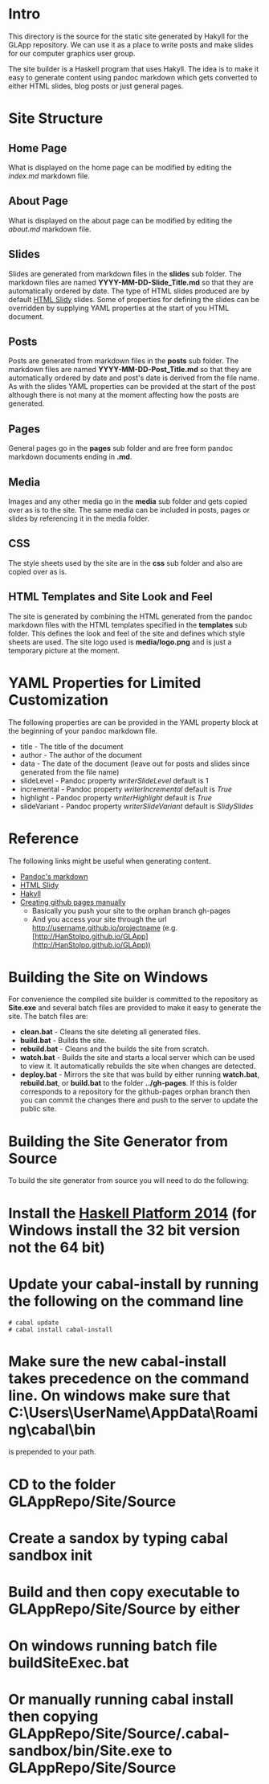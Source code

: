 Intro
====================

This directory is the source for the static site generated by Hakyll for the GLApp repository. We can use it as a place to
write posts and make slides for our computer graphics user group.

The site builder is a Haskell program that uses Hakyll. The idea is to make it easy to generate content using pandoc 
markdown which gets converted to either HTML slides, blog posts or just general pages.

Site Structure
=====================

Home Page
----------------------
What is displayed on the home page can be modified by editing the *index.md* markdown file.

About Page
----------------------
What is displayed on the about page can be modified by editing the *about.md* markdown file.

Slides
---------------------
Slides are generated from markdown files in the **slides** sub folder. The markdown files are named **YYYY-MM-DD-Slide_Title.md** so that
they are automatically ordered by date. The type of HTML slides produced are by default [HTML Slidy](http://www.w3.org/Talks/Tools/Slidy2) 
slides. Some of properties for defining the slides can be overridden by supplying YAML properties at the start of you HTML document.

Posts
---------------------
Posts are generated from markdown files in the **posts** sub folder. The markdown files are named **YYYY-MM-DD-Post_Title.md** so that
they are automatically ordered by date and post's date is derived from the file name. As with the slides YAML properties can be provided at
the start of the post although there is not many at the moment affecting how the posts are generated.

Pages
---------------------
General pages go in the **pages** sub folder and are free form pandoc markdown documents ending in **.md**.

Media
---------------------
Images and any other media go in the **media** sub folder and gets copied over as is to the site. The same media can be included in posts,
pages or slides by referencing it in the media folder.

CSS
---------------------
The style sheets used by the site are in the **css** sub folder and also are copied over as is.

HTML Templates and Site Look and Feel
---------------------
The site is generated by combining the HTML generated from the pandoc markdown files with the HTML templates specified in the 
**templates** sub folder. This defines the look and feel of the site and defines which style sheets are used. The site logo used is
**media/logo.png** and is just a temporary picture at the moment.

YAML Properties for Limited Customization
=================================
The following properties are can be provided in the YAML property block at the beginning of your pandoc markdown file.
* title - The title of the document
* author - The author of the document
* data - The date of the document (leave out for posts and slides since generated from the file name)
* slideLevel - Pandoc property *writerSlideLevel* default is 1
* incremental - Pandoc property *writerIncremental* default is *True*
* highlight - Pandoc property *writerHighlight* default is *True*
* slideVariant - Pandoc property *writerSlideVariant* default is *SlidySlides* 

Reference
=========================
The following links might be useful when generating content.
* [Pandoc's markdown](http://johnmacfarlane.net/pandoc/demo/example9/pandocs-markdown.html)
* [HTML Slidy](http://www.w3.org/Talks/Tools/Slidy2)
* [Hakyll](http://jaspervdj.be/hakyll/)
* [Creating github pages manually](https://help.github.com/articles/creating-project-pages-manually)
  * Basically you push your site to the orphan branch gh-pages
  * And you access your site through the url http://username.github.io/projectname (e.g. [http://HanStolpo.github.io/GLApp](http://HanStolpo.github.io/GLApp))

Building the Site on Windows
============================
For convenience the compiled site builder is committed to the repository as **Site.exe** and several batch files are provided to make it
easy to generate the site. The batch files are:
* __clean.bat__ - Cleans the site deleting all generated files.
* __build.bat__ - Builds the site.
* __rebuild.bat__ - Cleans and the builds the site from scratch.
* __watch.bat__ - Builds the site and starts a local server which can be used to view it. It automatically rebuilds the site when changes are detected.
* __deploy.bat__ - Mirrors the site that was build by either running **watch.bat**, **rebuild.bat**, or **build.bat** to the folder
  **../gh-pages**. If this is folder corresponds to a repository for the github-pages orphan branch then you can commit the changes
  there and push to the server to update the public site.

Building the Site Generator from Source
=======================================
To build the site generator from source you will need to do the following:
# Install the [Haskell Platform 2014](https://www.haskell.org/platform) (for Windows install the 32 bit version not the 64 bit)
# Update your cabal-install by running the following on the command line
    # cabal update
    # cabal install cabal-install
# Make sure the new cabal-install takes precedence on the command line. On windows make sure that **C:\Users\UserName\AppData\Roaming\cabal\bin**
  is prepended to your path.
# CD to the folder **GLAppRepo/Site/Source**
# Create a sandox by typing **cabal sandbox init**
# Build and then copy executable to **GLAppRepo/Site/Source** by either
  # On windows running batch file **buildSiteExec.bat**
  # Or manually running **cabal install** then copying **GLAppRepo/Site/Source/.cabal-sandbox/bin/Site.exe** to **GLAppRepo/Site/Source**
